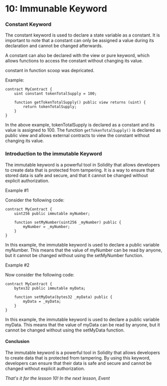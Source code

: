 # 10: Immunable Keyword

### Constant Keyword

The constant keyword is used to declare a state variable as a constant. It is important to note that a constant can only be assigned a value during its declaration and cannot be changed afterwards.

A constant can also be declared with the view or pure keyword, which allows functions to access the constant without changing its value.

constant in function scoop was depricated.

Example:

```solidity
contract MyContract {    
    uint constant tokenTotalSupply = 100;     

    function getTokenTotalSupply() public view returns (uint) {        
        return tokenTotalSupply;    
    }
}
```

In the above example, tokenTotalSupply is declared as a constant and its value is assigned to 100. The function `getTokenTotalSupply()` is declared as public view and allows external contracts to view the constant without changing its value.

### Introduction to the immutable Keyword

The immutable keyword is a powerful tool in Solidity that allows developers to create data that is protected from tampering. It is a way to ensure that stored data is safe and secure, and that it cannot be changed without explicit authorization.

Example #1

Consider the following code:

```solidity
contract MyContract {    
    uint256 public immutable myNumber; 

    function setMyNumber(uint256 _myNumber) public {        
        myNumber = _myNumber;    
    }
}
```

In this example, the immutable keyword is used to declare a public variable myNumber. This means that the value of myNumber can be read by anyone, but it cannot be changed without using the setMyNumber function.

Example #2

Now consider the following code:

```solidity
contract MyContract {    
    bytes32 public immutable myData; 

    function setMyData(bytes32 _myData) public {        
        myData = _myData;    
    }
}
```

In this example, the immutable keyword is used to declare a public variable myData. This means that the value of myData can be read by anyone, but it cannot be changed without using the setMyData function.

#### Conclusion

The immutable keyword is a powerful tool in Solidity that allows developers to create data that is protected from tampering. By using this keyword, developers can ensure that their data is safe and secure and cannot be changed without explicit authorization.

_That's it for the lesson 10! In the next lesson, Event_
